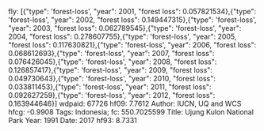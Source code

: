 fly: [{"type": 'forest-loss', "year": 2001, "forest loss": 0.057821534},{"type": 'forest-loss', "year": 2002, "forest loss": 0.149447315},{"type": 'forest-loss', "year": 2003, "forest loss": 0.062789545},{"type": 'forest-loss', "year": 2004, "forest loss": 0.278607755},{"type": 'forest-loss', "year": 2005, "forest loss": 0.117630821},{"type": 'forest-loss', "year": 2006, "forest loss": 0.068612693},{"type": 'forest-loss', "year": 2007, "forest loss": 0.076426045},{"type": 'forest-loss', "year": 2008, "forest loss": 0.126857417},{"type": 'forest-loss', "year": 2009, "forest loss": 0.049730643},{"type": 'forest-loss', "year": 2010, "forest loss": 0.033811453},{"type": 'forest-loss', "year": 2011, "forest loss": 0.092627259},{"type": 'forest-loss', "year": 2012, "forest loss": 0.163944646}]
wdpaid: 67726
hf09: 7.7612
Author: IUCN, UQ and WCS
hfcg: -0.9908
Tags: Indonesia;
fc: 550.7025599
Title: Ujung Kulon National Park
Year: 1991
Date: 2017
hf93: 8.7331
